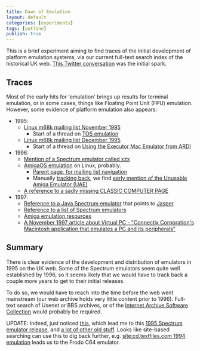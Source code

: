 ```yaml
---
title: Dawn of Emulation
layout: default
categories: [experiments]
tags: [outline]
publish: true
---
```


This is a brief experiment aiming to find traces of the initial development of platform emulation systems, via our current full-text search index of the historical UK web. [This Twitter conversation](https://twitter.com/archivetype/status/405409619691847680) was the initial spark.

## Traces ##

Most of the early hits for 'emulation' brings up results for terminal emulation, or in some cases, things like Floating Point Unit (FPU) emulation. However, some evidence of platform emulation also appears:

* 1995:
    * [Linux m68k mailing list November 1995](http://web.archive.org/web/19961115080005/http://aire.ncl.ac.uk/Atari/Mailing-Lists/Linux-m68k-phil-List.199511/Index.html)
        * Start of a thread on [TOS emulation](http://web.archive.org/web/19961207051052/http://aire.ncl.ac.uk/Atari/Mailing-Lists/Linux-m68k-phil-List.199511/Pine.SCO.3.91.951116175927.7045C-100000@corona.omicron.se.text)
    * [Linux m68k mailing list December 1995](http://web.archive.org/web/19961115075940/http://aire.ncl.ac.uk/Atari/Mailing-Lists/Linux-m68k-phil-List.199512/Index.html)
        * Start of a thread on [Using the Executor Mac Emulator from ARDI](http://web.archive.org/web/19961207022933/http://aire.ncl.ac.uk/Atari/Mailing-Lists/Linux-m68k-phil-List.199512/m0tQMPM-00024kC@border.ocunix.on.ca.text)
* 1996:
    * [Mention of a Spectrum emulator called xzx](http://web.archive.org/web/19961206054641/http://aire.ncl.ac.uk:80/Atari/Mailing-Lists/Linux-m68k-phil-List.199607/31ED7278.44B8@hidro1.ist.utl.pt.text)
    * [AmigaOS emulation](http://web.archive.org/web/19961205232744/http://aire.ncl.ac.uk:80/Atari/Mailing-Lists/Linux-m68k-phil-List.199610/925.6877T790T2528@skylink.it.text) on Linux, probably.
        * [Parent page, for mailing list navigation](http://web.archive.org/web/19961115075527/http://aire.ncl.ac.uk:80/Atari/Mailing-Lists/Linux-m68k-phil-List.199610/Index.html)
        * Manually [tracking back](http://web.archive.org/web/19961115075916/http://aire.ncl.ac.uk/Atari/Mailing-Lists/Linux-m68k-phil-List.199601/Index.html), we find [early mention of the Unusable Amiga Emulator (UAE)](http://web.archive.org/web/19961207003444/http://aire.ncl.ac.uk/Atari/Mailing-Lists/Linux-m68k-phil-List.199601/Pine.SOL.3.91.960129083440.7606A-100000@g220-3.text)
    * [A reference to a sadly missing CLASSIC COMPUTER PAGE](http://web.archive.org/web/19961229050917/http://www.zenn.demon.co.uk:80/)
* 1997:
    * [Reference to a Java Spectrum emulator](http://web.archive.org/web/19970412175540/http://www.wildcard.demon.co.uk:80/dev/java.html) that points to [Jasper](http://web.archive.org/web/19980210232053/http://www.spectrum.lovely.net/).
    * [Reference to a list of Spectrum emulators](http://web.archive.org/web/19970122191442/http://vlsi2.elsy.cf.ac.uk:80/bright/bookmark.html)
    * [Amiga emulation resources](http://web.archive.org/web/19970412022342/http://www.weirdscience.co.uk:80/amiga/miscemu.htm)
    * [A November 1997 article about Virtual PC - "Connectix Corporation's Macintosh application that emulates a PC and its peripherals"](http://web.archive.org/web/19981202030157/http://www.byte.com/art/9711/sec4/art4.htm)

## Summary ##

There is clear evidence of the development and distribution of emulators in 1995 on the UK web. Some of the Spectrum emulators seem quite well established by 1996, so it seems likely that we would have to track back a couple more years to get to their initial releases.

To do so, we would have to reach into the time before the web went mainstream (our web archive holds very little content prior to 1996). Full-text search of Usenet or BBS archives, or of the [Internet Archive Software Collection](https://archive.org/details/software) would probably be required.

UPDATE: Indeed, just noticed [this](https://twitter.com/axfelix/status/405409739439214592), which lead me to this [1995 Spectrum emulator release](http://cd.textfiles.com/230/EMULATOR/SINCLAIR/SPECTRUM/), and [a lot of other old stuff](http://cd.textfiles.com/230/EMULATOR/LISTE.TXT).  Looks like site-based searching can use this to dig back further, e.g. [site:cd.textfiles.com 1994 emulation](https://duckduckgo.com/?q=site%3Acd.textfiles.com+1994+emulation) leads us to the Frodo C64 emulator.